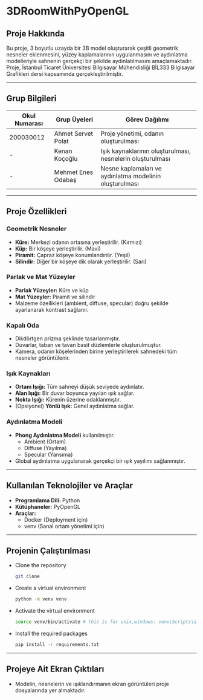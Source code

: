 # 3DRoomWithPyOpenGL

## Proje Hakkında

Bu proje, 3 boyutlu uzayda bir 3B model oluşturarak çeşitli geometrik nesneler eklenmesini, yüzey kaplamalarının uygulanmasını ve aydınlatma modelleriyle sahnenin gerçekçi bir şekilde aydınlatılmasını amaçlamaktadır. Proje, İstanbul Ticaret Üniversitesi Bilgisayar Mühendisliği BİL333 Bilgisayar Grafikleri dersi kapsamında gerçekleştirilmiştir.

---

## Grup Bilgileri

| Okul Numarası | Grup Üyeleri       | Görev Dağılımı                                             |
| ------------- | ------------------ | ---------------------------------------------------------- |
| 200030012     | Ahmet Servet Polat | Proje yönetimi, odanın oluşturulması                       |
| -             | Kenan Koçoğlu      | Işık kaynaklarının oluşturulması, nesnelerin oluşturulması |
| -             | Mehmet Enes Odabaş | Nesne kaplamaları ve aydınlatma modelinin oluşturulması    |

---

## Proje Özellikleri

### Geometrik Nesneler

-   **Küre:** Merkezi odanın ortasına yerleştirilir. (Kırmızı)
-   **Küp:** Bir köşeye yerleştirilir. (Mavi)
-   **Piramit:** Çapraz köşeye konumlandırılır. (Yeşil)
-   **Silindir:** Diğer bir köşeye dik olarak yerleştirilir. (Sarı)

### Parlak ve Mat Yüzeyler

-   **Parlak Yüzeyler:** Küre ve küp
-   **Mat Yüzeyler:** Piramit ve silindir
-   Malzeme özellikleri (ambient, diffuse, specular) doğru şekilde ayarlanarak kontrast sağlanır.

### Kapalı Oda

-   Dikdörtgen prizma şeklinde tasarlanmıştır.
-   Duvarlar, taban ve tavan basit düzlemlerle oluşturulmuştur.
-   Kamera, odanın köşelerinden birine yerleştirilerek sahnedeki tüm nesneler görüntülenir.

### Işık Kaynakları

-   **Ortam Işığı:** Tüm sahneyi düşük seviyede aydınlatır.
-   **Alan Işığı:** Bir duvar boyunca yayılan ışık sağlar.
-   **Nokta Işığı:** Kürenin üzerine odaklanmıştır.
-   (Opsiyonel) **Yönlü Işık:** Genel aydınlatma sağlar.

### Aydınlatma Modeli

-   **Phong Aydınlatma Modeli** kullanılmıştır.
    -   Ambient (Ortam)
    -   Diffuse (Yayılma)
    -   Specular (Yansıma)
-   Global aydınlatma uygulanarak gerçekçi bir ışık yayılımı sağlanmıştır.

---

## Kullanılan Teknolojiler ve Araçlar

-   **Programlama Dili:** Python
-   **Kütüphaneler:** PyOpenGL
-   **Araçlar:**
    -   Docker (Deployment için)
    -   venv (Sanal ortam yönetimi için)

---

## Projenin Çalıştırılması

-   Clone the repository

    ```bash
    git clone
    ```

-   Create a virtual environment

    ```bash
    python -m venv venv
    ```

-   Activate the virtual environment

    ```bash
    source venv/bin/activate # this is for unix,windows: venv\Scripts\activate
    ```

-   Install the required packages
    ```bash
    pip install -r requirements.txt
    ```

---

## Projeye Ait Ekran Çıktıları

-   Modelin, nesnelerin ve ışıklandırmanın ekran görüntüleri proje dosyalarında yer almaktadır.
